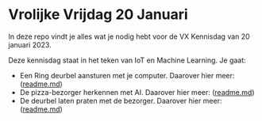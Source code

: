 # Vrolijke Vrijdag 20 Januari

In deze repo vindt je alles wat je nodig hebt voor de VX Kennisdag van 20 januari 2023.

Deze kennisdag staat in het teken van IoT en Machine Learning. Je gaat:

* Een Ring deurbel aansturen met je computer. Daarover hier meer: ([readme.md](http://github/todo))
* De pizza-bezorger herkennen met AI. Daarover hier meer: ([readme.md](http://github/todo))
* De deurbel laten praten met de bezorger. Daarover hier meer: ([readme.md](http://github/todo))